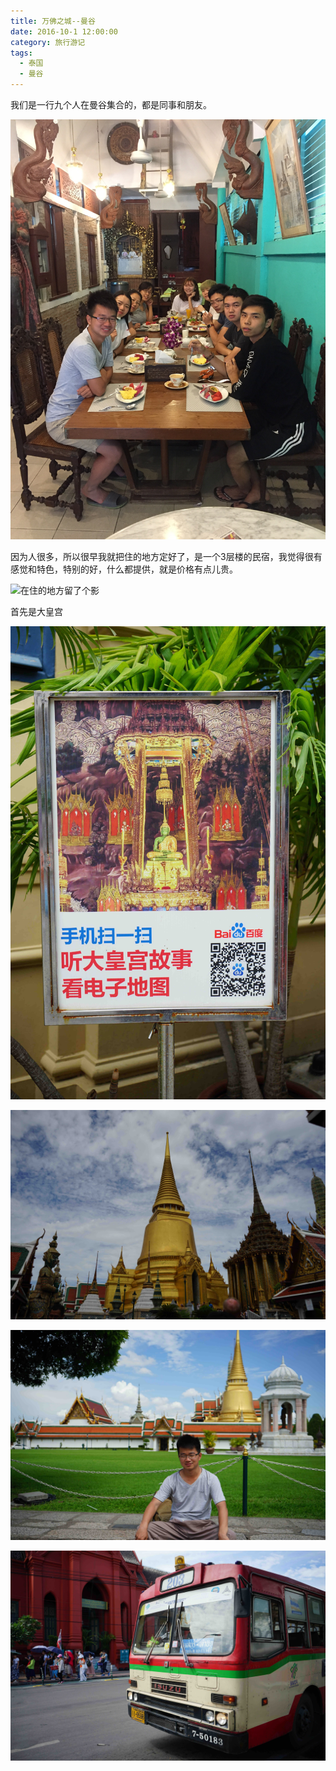 ```yaml
---
title: 万佛之城--曼谷
date: 2016-10-1 12:00:00
category: 旅行游记
tags:
  - 泰国
  - 曼谷
---
```


我们是一行九个人在曼谷集合的，都是同事和朋友。

![每一个，都是帅哥美女对不对?](万佛之城--曼谷/1.jpg)

因为人很多，所以很早我就把住的地方定好了，是一个3层楼的民宿，我觉得很有感觉和特色，特别的好，什么都提供，就是价格有点儿贵。

![在住的地方留了个影](万佛之城--曼谷/2.jpg)

首先是大皇宫


![还能手机扫一扫](万佛之城--曼谷/3.JPG)

![佛塔林立](万佛之城--曼谷/4.JPG)

![当然要在这里拍个照了](万佛之城--曼谷/5.jpg)

![觉得这个公交车很有感觉](万佛之城--曼谷/6.jpg)

<!--more-->
